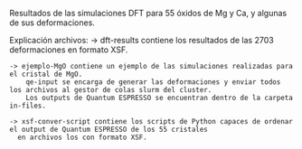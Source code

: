 Resultados de las simulaciones DFT para 55 óxidos de Mg y Ca, y algunas de sus deformaciones.

Explicación archivos:
	-> dft-results contiene los resultados de las 2703 deformaciones en formato XSF.
	
	-> ejemplo-MgO contiene un ejemplo de las simulaciones realizadas para el cristal de MgO. 
		qe-input se encarga de generar las deformaciones y enviar todos los archivos al gestor de colas slurm del cluster.
		Los outputs de Quantum ESPRESSO se encuentran dentro de la carpeta in-files.
	
	-> xsf-conver-script contiene los scripts de Python capaces de ordenar el output de Quantum ESPRESSO de los 55 cristales
	  en archivos los con formato XSF.
